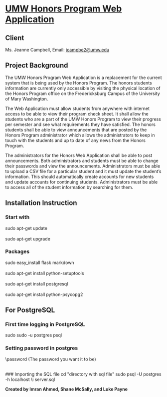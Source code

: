# [UMW Honors Program Web Application](https://honorsprogram.herokuapp.com)

## Client

Ms. Jeanne Campbell, Email: jcampbe2@umw.edu

## Project Background

The UMW Honors Program Web Application is a replacement for the current system that
is being used by the Honors Program. The honors students information are currently only
accessible by visiting the physical location of the Honors Program office on the
Fredericksburg Campus of the University of Mary Washington.

The Web Application must allow students from anywhere with internet access to be
able to view their program check sheet. It shall allow the students who are a part of the
UMW Honors Program to view their progress per semester and see what requirements
they have satisfied. The honors students shall be able to view announcements that are
posted by the Honors Program administrator which allows the administrators to keep in
touch with the students and up to date of any news from the Honors Program.

The administrators for the Honors Web Application shall be able to post
announcements. Both administrators and students must be able to change their
passwords and view the announcements. Administrators must be able to upload a CSV file
for a particular student and it must update the student’s information. This should
automatically create accounts for new students and update accounts for continuing
students. Administrators must be able to access all of the student information by searching
for them.

## Installation Instruction

### Start with
sudo apt-get update
<br />
<br />
sudo apt-get upgrade

### Packages
sudo easy_install flask markdown
<br />
<br />
sudo apt-get install python-setuptools 
<br />
<br />
sudo apt-get install postgresql 
<br />
<br />
sudo apt-get install python-psycopg2

## For PostgreSQL
### First time logging in PostgreSQL
sudo sudo -u postgres psql

### Setting password in postgres
\password (The password you want it to be)

<br />
### Importing the SQL file
cd "directory with sql file"
sudo psql -U postgres -h localhost
\i server.sql

<b>Created by Imran Ahmed, Shane McSally, and Luke Payne</b>